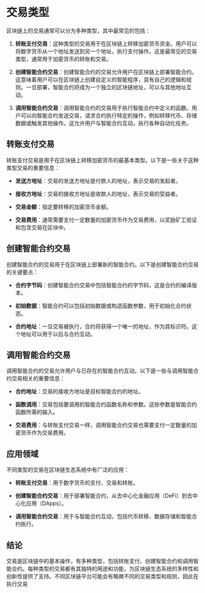 ﻿
# 交易类型

区块链上的交易通常可以分为多种类型，其中最常见的包括：

1. **转账支付交易**：这种类型的交易用于在区块链上转移加密货币资金。用户可以将数字货币从一个地址发送到另一个地址，执行支付操作。这是最常见的交易类型，通常用于加密货币的转账和交易。

2. **创建智能合约交易**：创建智能合约的交易允许用户在区块链上部署智能合约。这意味着用户可以在区块链上创建自定义的智能程序，具有自己的逻辑和规则。一旦部署，智能合约将成为一个独立的区块链地址，可以与其他地址互动。

3. **调用智能合约交易**：调用智能合约的交易用于执行智能合约中定义的函数。用户可以向智能合约发送交易，请求合约执行特定的操作，例如转移代币、存储数据或触发其他操作。这允许用户与智能合约互动，执行各种自动化任务。

## 转账支付交易

转账支付交易是用于在区块链上转移加密货币的最基本类型。以下是一些关于这种类型交易的重要信息：

- **发送方地址**：交易的发送方地址是付款人的地址，表示交易的发起者。

- **接收方地址**：交易的接收方地址是收款人的地址，表示交易的受益者。

- **交易金额**：指定要转移的加密货币金额。

- **交易费用**：通常需要支付一定数量的加密货币作为交易费用，以奖励矿工验证和包含交易在区块中。

## 创建智能合约交易

创建智能合约的交易用于在区块链上部署新的智能合约。以下是创建智能合约交易的关键要点：

- **合约字节码**：创建智能合约交易中包括智能合约的字节码，这是合约的编译版本。

- **初始数据**：智能合约可以包括初始数据或构造函数参数，用于初始化合约状态。

- **合约地址**：一旦交易被执行，合约将获得一个唯一的地址，作为其标识符。这个地址可以用于以后与合约互动。

## 调用智能合约交易

调用智能合约的交易允许用户与已存在的智能合约互动。以下是一些与调用智能合约交易相关的重要信息：

- **合约地址**：交易的接收方地址是目标智能合约的地址。

- **函数调用**：交易包括要调用的智能合约函数名称和参数。这些参数是智能合约函数所需的输入。

- **交易费用**：与转账支付交易一样，调用智能合约交易也需要支付一定数量的加密货币作为交易费用。

## 应用领域

不同类型的交易在区块链生态系统中有广泛的应用：

- **转账支付交易**：用于数字货币的支付、交易和转账。

- **创建智能合约交易**：用于部署智能合约，从去中心化金融应用（DeFi）到去中心化应用（DApps）。

- **调用智能合约交易**：用于与智能合约互动，包括代币转移、数据存储和智能合约执行。

## 结论

交易是区块链中的基本操作，有多种类型，包括转账支付、创建智能合约和调用智能合约。每种类型的交易都有其独特的用途和功能，为区块链生态系统的多样性和创新性提供了支持。不同区块链平台可能会有略微不同的交易类型和规则，因此在执行交易

